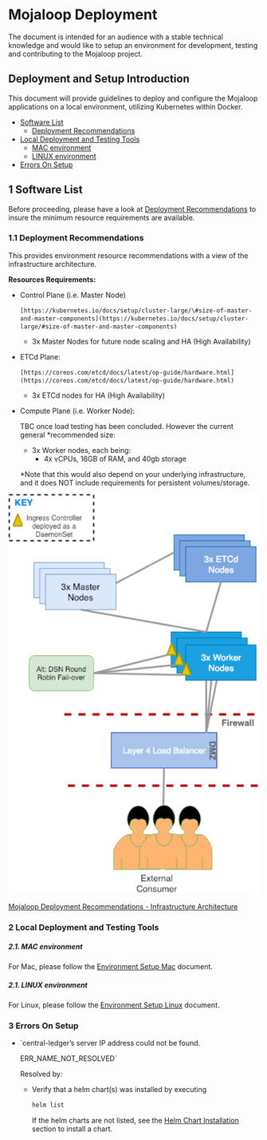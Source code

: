# Mojaloop Deployment
The document is intended for an audience with a stable technical knowledge and would like to setup an environment for development, testing and contributing to the Mojaloop project.

## Deployment and Setup Introduction

This document will provide guidelines to deploy and configure the Mojaloop applications on a local environment, utilizing Kubernetes within Docker.

  * [Software List](mojaloop-deployment.md#1-software-list)
    * [Deployment Recommendations](mojaloop-deployment.md#11-deployment-recommendations)
  * [Local Deployment and Testing Tools](mojaloop-deployment.md#2-local-deployment-and-testing-tools)
    * [MAC environment](mojaloop-deployment.md#21-mac-environment)
    * [LINUX environment](mojaloop-deployment.md#21-linux-environment)
  * [Errors On Setup](mojaloop-deployment.md#3-errors-on-setup)
  
## 1 Software List

Before proceeding, please have a look at [Deployment Recommendations](mojaloop-deployment.md#11-deployment-recommendations) to insure the minimum resource requirements are available.


### 1.1 Deployment Recommendations

This provides environment resource recommendations with a view of the infrastructure architecture.

**Resources Requirements:**

* Control Plane \(i.e. Master Node\)
  ```https request
  [https://kubernetes.io/docs/setup/cluster-large/\#size-of-master-and-master-components](https://kubernetes.io/docs/setup/cluster-large/#size-of-master-and-master-components)
  ```

  * 3x Master Nodes for future node scaling and HA \(High Availability\)

* ETCd Plane:
  ```https request
  [https://coreos.com/etcd/docs/latest/op-guide/hardware.html](https://coreos.com/etcd/docs/latest/op-guide/hardware.html)
  ```

  * 3x ETCd nodes for HA \(High Availability\)

* Compute Plane \(i.e. Worker Node\):

  TBC once load testing has been concluded. However the current general \*recommended size:

  * 3x Worker nodes, each being:
    * 4x vCPUs, 16GB of RAM, and 40gb storage

  \*Note that this would also depend on your underlying infrastructure, and it does NOT include requirements for persistent volumes/storage.

![Mojaloop Deployment Recommendations - Infrastructure Architecture](../Diagrams/Deployment/Kubeinfrastructurearch.svg)

[Mojaloop Deployment Recommendations - Infrastructure Architecture](https://github.com/mojaloop/documentation/tree/d1718f81b0f12a4ae17be49f59c17f072956dea5/Diagrams/Deployment/KubeInfrastructureArch.png)


### 2 Local Deployment and Testing Tools

##### 2.1. MAC environment
  For Mac, please follow the [Environment Setup Mac](./environment-setup-mac.md) document.

##### 2.1. LINUX environment
  For Linux, please follow the [Environment Setup Linux](./environment-setup-linux.md) document.

### 3 Errors On Setup

* \`central-ledger’s server IP address could not be found.

  ERR\_NAME\_NOT\_RESOLVED\`

  Resolved by:

  * Verify that a helm chart\(s\) was installed by executing

    ```bash
    helm list
    ```

    If the helm charts are not listed, see the [Helm Chart Installation](mojaloop-deployment.md#221-helm-chart-installation) section to install a chart.

